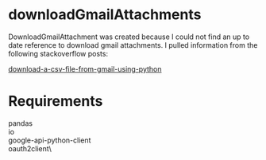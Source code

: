 # downloadGmailAttachments
DownloadGmailAttachment was created because I could not find an up to date reference to download gmail attachments. I pulled information from the following stackoverflow posts:</p>

[download-a-csv-file-from-gmail-using-python](https://stackoverflow.com/questions/41749236/download-a-csv-file-from-gmail-using-python)

# Requirements
pandas\
io\
google-api-python-client\
oauth2client\


